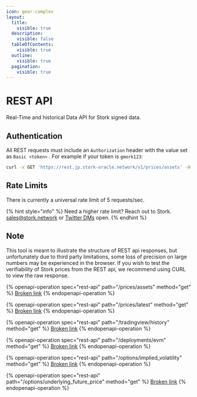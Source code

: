 ```yaml
---
icon: gear-complex
layout:
  title:
    visible: true
  description:
    visible: false
  tableOfContents:
    visible: true
  outline:
    visible: true
  pagination:
    visible: true
---
```


# REST API

Real-Time and historical Data API for Stork signed data.

## Authentication

All REST requests must include an `Authorization` header with the value set as `Basic <token>` . For example if your token is `gmork123`:

```bash
curl -x GET 'https://rest.jp.stork-oracle.network/v1/prices/assets' -H "Authorization: Basic gmork123"
```

## Rate Limits

There is currently a universal rate limit of 5 requests/sec.

{% hint style="info" %}
Need a higher rate limit? Reach out to Stork.  [sales@stork.network](mailto:sales@stork.network) or [Twitter DMs](https://x.com/storkoracle) open.
{% endhint %}

## Note

This tool is meant to illustrate the structure of REST api responses, but unfortunately due to third party limitations, some loss of precision on large numbers may be experienced in the browser. If you wish to test the verifiability of Stork prices from the REST api, we recommend using CURL to view the raw response.

{% openapi-operation spec="rest-api" path="/prices/assets" method="get" %}
[Broken link](broken-reference)
{% endopenapi-operation %}

{% openapi-operation spec="rest-api" path="/prices/latest" method="get" %}
[Broken link](broken-reference)
{% endopenapi-operation %}

{% openapi-operation spec="rest-api" path="/tradingview/history" method="get" %}
[Broken link](broken-reference)
{% endopenapi-operation %}

{% openapi-operation spec="rest-api" path="/deployments/evm" method="get" %}
[Broken link](broken-reference)
{% endopenapi-operation %}

{% openapi-operation spec="rest-api" path="/options/implied_volatility" method="get" %}
[Broken link](broken-reference)
{% endopenapi-operation %}

{% openapi-operation spec="rest-api" path="/options/underlying_future_price" method="get" %}
[Broken link](broken-reference)
{% endopenapi-operation %}

